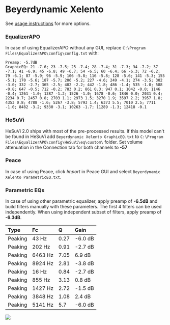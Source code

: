 # Beyerdynamic Xelento
See [usage instructions](https://github.com/jaakkopasanen/AutoEq#usage) for more options.

### EqualizerAPO
In case of using EqualizerAPO without any GUI, replace `C:\Program Files\EqualizerAPO\config\config.txt`
with:
```
Preamp: -5.7dB
GraphicEQ: 21 -7.6; 23 -7.5; 25 -7.4; 28 -7.4; 31 -7.3; 34 -7.2; 37 -7.1; 41 -6.9; 45 -6.8; 49 -6.7; 54 -6.5; 60 -6.4; 66 -6.3; 72 -6.2; 79 -6.1; 87 -5.9; 96 -5.9; 106 -5.8; 116 -5.8; 128 -5.6; 141 -5.3; 155 -5.1; 170 -5.6; 187 -5.7; 206 -5.2; 227 -4.6; 249 -4.1; 274 -3.5; 302 -3.0; 332 -2.7; 365 -2.5; 402 -2.2; 442 -1.8; 486 -1.4; 535 -1.0; 588 -0.8; 647 -0.5; 712 -0.2; 783 0.2; 861 0.3; 947 0.1; 1042 -0.0; 1146 -0.4; 1261 -1.0; 1387 -1.2; 1526 -1.0; 1678 -0.6; 1846 0.0; 2031 0.4; 2234 0.7; 2457 0.8; 2703 1.1; 2973 1.5; 3270 1.9; 3597 2.2; 3957 1.8; 4353 0.8; 4788 -1.6; 5267 -3.8; 5793 1.4; 6373 5.5; 7010 2.5; 7711 -1.0; 8482 -3.2; 9330 -3.1; 10263 -1.7; 11289 -1.3; 12418 -0.1
```

### HeSuVi
HeSuVi 2.0 ships with most of the pre-processed results. If this model can't be found in HeSuVi add
`Beyerdynamic Xelento GraphicEQ.txt` to `C:\Program Files\EqualizerAPO\config\HeSuVi\eq\custom\` folder.
Set volume attenuation in the Connection tab for both channels to **-57**

### Peace
In case of using Peace, click *Import* in Peace GUI and select `Beyerdynamic Xelento ParametricEQ.txt`.

### Parametric EQs
In case of using other parametric equalizer, apply preamp of **-6.5dB** and build filters manually
with these parameters. The first 4 filters can be used independently.
When using independent subset of filters, apply preamp of **-6.3dB**.

| Type    | Fc      |    Q | Gain    |
|:--------|:--------|:-----|:--------|
| Peaking | 43 Hz   | 0.27 | -6.0 dB |
| Peaking | 202 Hz  | 0.91 | -2.7 dB |
| Peaking | 6463 Hz | 7.05 | 6.9 dB  |
| Peaking | 8924 Hz | 2.81 | -3.8 dB |
| Peaking | 16 Hz   | 0.84 | -2.7 dB |
| Peaking | 855 Hz  | 3.13 | 0.8 dB  |
| Peaking | 1427 Hz | 2.72 | -1.5 dB |
| Peaking | 3848 Hz | 1.08 | 2.4 dB  |
| Peaking | 5141 Hz | 5.7  | -6.0 dB |

![](https://raw.githubusercontent.com/jaakkopasanen/AutoEq/master/results/oratory1990/usound/Beyerdynamic%20Xelento/Beyerdynamic%20Xelento.png)